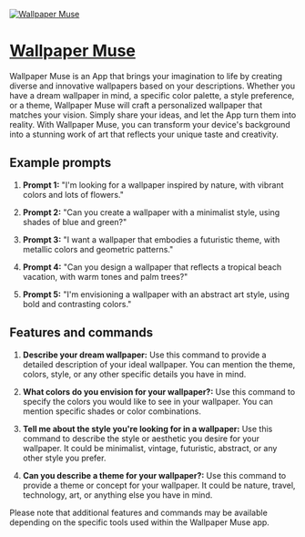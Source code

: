 [![Wallpaper Muse](https://files.oaiusercontent.com/file-TgcyVw9IVkairvjE1928bdJ2?se=2123-10-18T06%3A11%3A46Z&sp=r&sv=2021-08-06&sr=b&rscc=max-age%3D31536000%2C%20immutable&rscd=attachment%3B%20filename%3Db973d31a-dd46-4274-bfcc-fe376c3c2867.png&sig=4%2BPRS%2Bk/dKWav2eLL9xNDUCgnyjCKInZiMeekYmcCsA%3D)](https://chat.openai.com/g/g-xdEWsKISm-wallpaper-muse)

# [Wallpaper Muse](https://chat.openai.com/g/g-xdEWsKISm-wallpaper-muse)

Wallpaper Muse is an App that brings your imagination to life by creating diverse and innovative wallpapers based on your descriptions. Whether you have a dream wallpaper in mind, a specific color palette, a style preference, or a theme, Wallpaper Muse will craft a personalized wallpaper that matches your vision. Simply share your ideas, and let the App turn them into reality. With Wallpaper Muse, you can transform your device's background into a stunning work of art that reflects your unique taste and creativity.

## Example prompts

1. **Prompt 1:** "I'm looking for a wallpaper inspired by nature, with vibrant colors and lots of flowers."

2. **Prompt 2:** "Can you create a wallpaper with a minimalist style, using shades of blue and green?"

3. **Prompt 3:** "I want a wallpaper that embodies a futuristic theme, with metallic colors and geometric patterns."

4. **Prompt 4:** "Can you design a wallpaper that reflects a tropical beach vacation, with warm tones and palm trees?"

5. **Prompt 5:** "I'm envisioning a wallpaper with an abstract art style, using bold and contrasting colors."

## Features and commands

1. **Describe your dream wallpaper:** Use this command to provide a detailed description of your ideal wallpaper. You can mention the theme, colors, style, or any other specific details you have in mind.

2. **What colors do you envision for your wallpaper?:** Use this command to specify the colors you would like to see in your wallpaper. You can mention specific shades or color combinations.

3. **Tell me about the style you're looking for in a wallpaper:** Use this command to describe the style or aesthetic you desire for your wallpaper. It could be minimalist, vintage, futuristic, abstract, or any other style you prefer.

4. **Can you describe a theme for your wallpaper?:** Use this command to provide a theme or concept for your wallpaper. It could be nature, travel, technology, art, or anything else you have in mind.

Please note that additional features and commands may be available depending on the specific tools used within the Wallpaper Muse app.